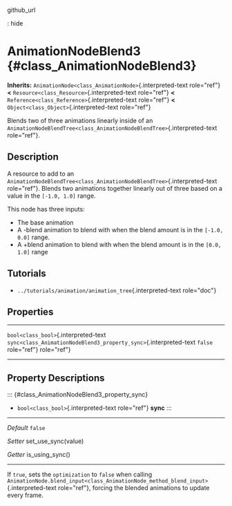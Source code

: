 github\_url

:   hide

AnimationNodeBlend3 {#class_AnimationNodeBlend3}
===================

**Inherits:** `AnimationNode<class_AnimationNode>`{.interpreted-text
role="ref"} **\<** `Resource<class_Resource>`{.interpreted-text
role="ref"} **\<** `Reference<class_Reference>`{.interpreted-text
role="ref"} **\<** `Object<class_Object>`{.interpreted-text role="ref"}

Blends two of three animations linearly inside of an
`AnimationNodeBlendTree<class_AnimationNodeBlendTree>`{.interpreted-text
role="ref"}.

Description
-----------

A resource to add to an
`AnimationNodeBlendTree<class_AnimationNodeBlendTree>`{.interpreted-text
role="ref"}. Blends two animations together linearly out of three based
on a value in the `[-1.0, 1.0]` range.

This node has three inputs:

-   The base animation
-   A -blend animation to blend with when the blend amount is in the
    `[-1.0, 0.0]` range.
-   A +blend animation to blend with when the blend amount is in the
    `[0.0, 1.0]` range

Tutorials
---------

-   `../tutorials/animation/animation_tree`{.interpreted-text
    role="doc"}

Properties
----------

  -------------------------------------- ------------------------------------------------------------------- ---------
  `bool<class_bool>`{.interpreted-text   `sync<class_AnimationNodeBlend3_property_sync>`{.interpreted-text   `false`
  role="ref"}                            role="ref"}                                                         

  -------------------------------------- ------------------------------------------------------------------- ---------

Property Descriptions
---------------------

::: {#class_AnimationNodeBlend3_property_sync}
-   `bool<class_bool>`{.interpreted-text role="ref"} **sync**
:::

  ----------- -----------------------
  *Default*   `false`

  *Setter*    set\_use\_sync(value)

  *Getter*    is\_using\_sync()
  ----------- -----------------------

If `true`, sets the `optimization` to `false` when calling
`AnimationNode.blend_input<class_AnimationNode_method_blend_input>`{.interpreted-text
role="ref"}, forcing the blended animations to update every frame.
